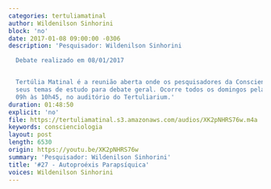 ```yaml
---
categories: tertuliamatinal
author: Wildenilson Sinhorini
block: 'no'
date: 2017-01-08 09:00:00 -0306
description: 'Pesquisador: Wildenilson Sinhorini

  Debate realizado em 08/01/2017


  Tertúlia Matinal é a reunião aberta onde os pesquisadores da Conscienciologia apresentam
  seus temas de estudo para debate geral. Ocorre todos os domingos pela manhã, das
  09h às 10h45, no auditório do Tertuliarium.'
duration: 01:48:50
explicit: 'no'
file: https://tertuliamatinal.s3.amazonaws.com/audios/XK2pNHRS76w.m4a
keywords: conscienciologia
layout: post
length: 6530
origin: https://youtu.be/XK2pNHRS76w
summary: 'Pesquisador: Wildenilson Sinhorini'
title: '#27 - Autoproéxis Parapsíquica'
voices: Wildenilson Sinhorini
---
```

